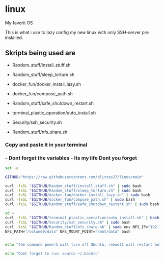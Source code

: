 # linux #
My favorit OS

This is what i use to lazy config my new linux with only SSH-server pre inslalled.

## Skripts being used are ##

* Random_stuff/install_stuff.sh

* Random_stuff/sleep_torture.sh

* docker_fun/docker_install_lazy.sh

* docker_fun/compose_path.sh

* Random_stuff/safe_shutdown_restart.sh

* terminal_plastic_operation/auto_install.sh

* Security/ssh_security.sh

* Random_stuff/nfs_share.sh

### Copy and paste it in your terminal ###

### - Dont forget the variables - Its my life Dont you forget ###

```bash
set -e

GITHUB="https://raw.githubusercontent.com/blitzes27/linux/main"

curl -fsSL "$GITHUB/Random_stuff/install_stuff.sh" | sudo bash
curl -fsSL "$GITHUB/Random_stuff/sleep_torture.sh" | sudo bash
curl -fsSL "$GITHUB/docker_fun/docker_install_lazy.sh" | sudo bash
curl -fsSL "$GITHUB/docker_fun/compose_path.sh" | sudo bash
curl -fsSL "$GITHUB/Random_stuff/safe_shutdown_restart.sh" | sudo bash

cd ~
curl -fsSL "$GITHUB/terminal_plastic_operation/auto_install.sh" | bash
curl -fsSL "$GITHUB/Security/ssh_security.sh" | sudo bash
curl -fsSL "$GITHUB/Random_stuff/nfs_share.sh" | sudo env NFS_IP="192.168.0.0" \
NFS_PATH="/volume9/data" NFS_MOUNT_POINT="/mnt/data" bash


echo "the command power1 will turn off Ubuntu, reboot1 will restart but it do a docker compose down"

echo "Dont forget to run: source ~/.bashrc"
```

